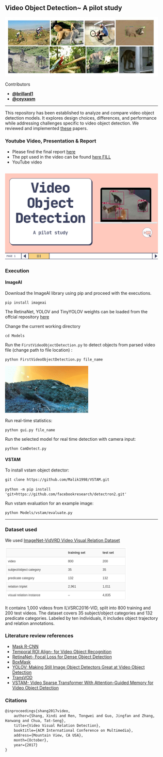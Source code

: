 ## Video Object Detection~ A pilot study
![collage](./assets/collage.jpg)

Contributors
* <strong>[@brillard1](https://github.com/brillard1)</strong>
* <strong>[@ceyxasm](https://github.com/ceyxasm)</strong>
---
This repository has been established to analyze and compare video object detection models. It explores design choices, differences, and performance while addressing challenges specific to video object detection. We reviewed and implemented [these](./papers/) papers.

### Youtube Video, Presentation & Report
* Please find the final report [here](./B20CS002_B20CS003_VOD_PS.pdf)
* The ppt used in the video can be found [here FILL]()
* YouTube video

[![FILL](./assets/image.png)]() 
---

### Execution

#### ImageAI

Download the ImageAI library using pip and proceed with the executions.
```
pip install imageai
```

The RetinaNet, YOLOV and TinyYOLOV weights can be loaded from the offcial repository [here](https://github.com/OlafenwaMoses/ImageAI/blob/master/imageai/Detection/VIDEO.md)

Change the current working directory
```
cd Models
```
Run the `FirstVideoObjectDetection.py` to detect objects from parsed video file (change path to file location) :
```
python FirstVideoObjectDetection.py file_name
```
![gif](./assets/Detected_GIF.gif)

Run real-time statistics:
```
python gui.py file_name
```

Run the selected model for real time detection with camera input:
```
python CamDetect.py
```

#### VSTAM

To install vstam object detector:
```
git clone https://github.com/Malik1998/VSTAM.git

python -m pip install 'git+https://github.com/facebookresearch/detectron2.git'
```
Run vstam evaluation for an example image:
```
python Models/vstam/evaluate.py
```

---
### Dataset used

We used [ImageNet-VidVRD Video Visual Relation Dataset](https://xdshang.github.io/docs/imagenet-vidvrd.html)

![dataset](./assets/image2.png)

It contains 1,000 videos from ILVSRC2016-VID, split into 800 training and 200 test videos. The dataset covers 35 subject/object categories and 132 predicate categories. Labeled by ten individuals, it includes object trajectory and relation annotations.

### Literature review references
* [Mask R-CNN ](https://arxiv.org/pdf/1703.06870.pdf)
* [Temporal ROI Align- for Video Object Recognition](https://arxiv.org/pdf/2109.03495v2.pdf)
* [RetinaNet- Focal Loss for Dense Object Detection](https://arxiv.org/pdf/1708.02002.pdf)
* [BoxMask](https://arxiv.org/pdf/2210.06008v1.pdf) 
* [YOLOV: Making Still Image Object Detectors Great at Video Object Detection](https://arxiv.org/pdf/2208.09686v2.pdf)
* [TransVOD](https://ieeexplore.ieee.org/stamp/stamp.jsp?tp=&arnumber=9960850&tag=1)
* [VSTAM- Video Sparse Transformer With Attention-Guided Memory for Video Object Detection](https://ieeexplore.ieee.org/stamp/stamp.jsp?tp=&arnumber=9798833)

### Citations
```
@inproceedings{shang2017video,
    author={Shang, Xindi and Ren, Tongwei and Guo, Jingfan and Zhang, Hanwang and Chua, Tat-Seng},
    title={Video Visual Relation Detection},
    booktitle={ACM International Conference on Multimedia},
    address={Mountain View, CA USA},
    month={October},
    year={2017}
}
```
